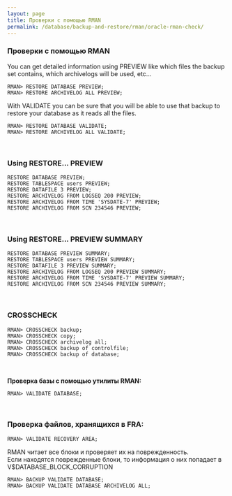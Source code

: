 ```yaml
---
layout: page
title: Проверки с помощью RMAN
permalink: /database/backup-and-restore/rman/oracle-rman-check/
---
```


### Проверки с помощью RMAN


You can get detailed information using PREVIEW like which files the backup set contains, which archivelogs will be used, etc...

    RMAN> RESTORE DATABASE PREVIEW;
    RMAN> RESTORE ARCHIVELOG ALL PREVIEW;

With VALIDATE you can be sure that you will be able to use that backup to restore your database as it reads all the files.

    RMAN> RESTORE DATABASE VALIDATE;
    RMAN> RESTORE ARCHIVELOG ALL VALIDATE;

<br/>

### Using RESTORE... PREVIEW

    RESTORE DATABASE PREVIEW;
    RESTORE TABLESPACE users PREVIEW;
    RESTORE DATAFILE 3 PREVIEW;
    RESTORE ARCHIVELOG FROM LOGSEQ 200 PREVIEW;
    RESTORE ARCHIVELOG FROM TIME 'SYSDATE-7' PREVIEW;
    RESTORE ARCHIVELOG FROM SCN 234546 PREVIEW;


<br/>

### Using RESTORE... PREVIEW SUMMARY


    RESTORE DATABASE PREVIEW SUMMARY;
    RESTORE TABLESPACE users PREVIEW SUMMARY;
    RESTORE DATAFILE 3 PREVIEW SUMMARY;
    RESTORE ARCHIVELOG FROM LOGSEQ 200 PREVIEW SUMMARY;
    RESTORE ARCHIVELOG FROM TIME 'SYSDATE-7' PREVIEW SUMMARY;
    RESTORE ARCHIVELOG FROM SCN 234546 PREVIEW SUMMARY;


<br/>

### CROSSCHECK

    RMAN> CROSSCHECK backup;
    RMAN> CROSSCHECK copy;
    RMAN> CROSSCHECK archivelog all;
    RMAN> CROSSCHECK backup of controlfile;
    RMAN> CROSSCHECK backup of database;



<br/>

<strong>Проверка базы с помощью утилиты RMAN:</strong>

    RMAN> VALIDATE DATABASE;


<br/>
<h3>Проверка файлов, хранящихся в FRA:</h3>

    RMAN> VALIDATE RECOVERY AREA;


RMAN читает все блоки и проверяет их на поврежденность. <br/>
Если находятся поврежденные блоки, то информация о них попадает в V$DATABASE_BLOCK_CORRUPTION<br/>

    RMAN> BACKUP VALIDATE DATABASE;
    RMAN> BACKUP VALIDATE DATABASE ARCHIVELOG ALL;

